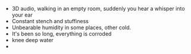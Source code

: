 - 3D audio, walking in an empty room, suddenly you hear a whisper into your ear
- Constant stench and stuffiness 
- Unbearable humidity in some places, other cold. 
- It's been so long, everything is corroded 
- knee deep water
- 